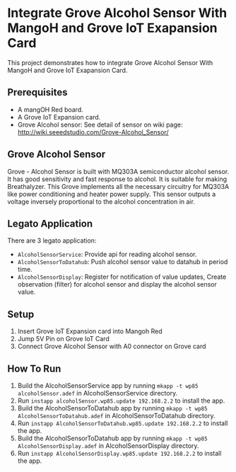 # Integrate Grove Alcohol Sensor With MangoH and Grove IoT Exapansion Card

This project demonstrates how to integrate Grove Alcohol Sensor With MangoH and Grove IoT Exapansion Card.


## Prerequisites

* A mangOH Red board.
* A Grove IoT Expansion card.
* Grove Alcohol sensor: See detail of sensor on wiki page: http://wiki.seeedstudio.com/Grove-Alcohol_Sensor/ 

Grove Alcohol Sensor
------------------
Grove - Alcohol Sensor is built with MQ303A semiconductor alcohol sensor. It has good sensitivity and fast response to alcohol. It is suitable for making Breathalyzer. This Grove implements all the necessary circuitry for MQ303A like power conditioning and heater power supply. This sensor outputs a voltage inversely proportional to the alcohol concentration in air.


Legato Application
------------------
There are 3 legato application:
* ```AlcoholSensorService```: Provide api for reading alcohol sensor.
* ```AlcoholSensorToDatahub```: Push alcohol sensor value to datahub in period time.
* ```AlcoholSensorDisplay```: Register for notification of value updates, Create observation (filter) for alcohol sensor and display the alcohol sensor value.



## Setup
1. Insert Grove IoT Expansion card into Mangoh Red
1. Jump 5V Pin on Grove IoT Card
1. Connect Grove Alcohol Sensor with A0 connector on Grove card



## How To Run

1. Build the AlcoholSensorService app by running ```mkapp -t wp85 alcoholSensor.adef``` in AlcoholSensorService directory.
1. Run ```instapp alcoholSensor.wp85.update 192.168.2.2``` to install the app.
1. Build the AlcoholSensorToDatahub app by running ```mkapp -t wp85 AlcoholSensorToDatahub.adef``` in AlcoholSensorToDatahub directory.
1. Run ```instapp AlcoholSensorToDatahub.wp85.update 192.168.2.2``` to install the app.
1. Build the AlcoholSensorToDatahub app by running ```mkapp -t wp85 AlcoholSensorDisplay.adef``` in AlcoholSensorDisplay directory.
1. Run ```instapp AlcoholSensorDisplay.wp85.update 192.168.2.2``` to install the app.
